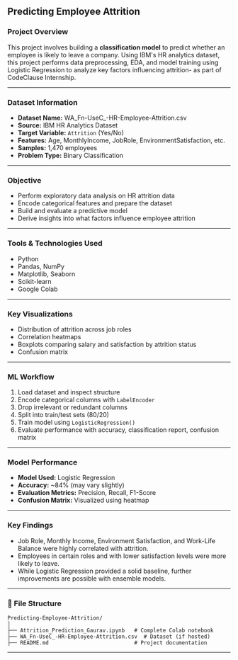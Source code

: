 ## Predicting Employee Attrition
### Project Overview

This project involves building a **classification model** to predict whether an employee is likely to leave a company. Using IBM's HR analytics dataset, this project performs data preprocessing, EDA, and model training using Logistic Regression to analyze key factors influencing attrition- as part of CodeClause Internship.

---

### Dataset Information

* **Dataset Name:** WA\_Fn-UseC\_-HR-Employee-Attrition.csv
* **Source:** IBM HR Analytics Dataset
* **Target Variable:** `Attrition` (Yes/No)
* **Features:** Age, MonthlyIncome, JobRole, EnvironmentSatisfaction, etc.
* **Samples:** 1,470 employees
* **Problem Type:** Binary Classification

---

### Objective

* Perform exploratory data analysis on HR attrition data
* Encode categorical features and prepare the dataset
* Build and evaluate a predictive model
* Derive insights into what factors influence employee attrition

---

### Tools & Technologies Used

* Python
* Pandas, NumPy
* Matplotlib, Seaborn
* Scikit-learn
* Google Colab

---

### Key Visualizations

* Distribution of attrition across job roles
* Correlation heatmaps
* Boxplots comparing salary and satisfaction by attrition status
* Confusion matrix

---

### ML Workflow

1. Load dataset and inspect structure
2. Encode categorical columns with `LabelEncoder`
3. Drop irrelevant or redundant columns
4. Split into train/test sets (80/20)
5. Train model using `LogisticRegression()`
6. Evaluate performance with accuracy, classification report, confusion matrix

---

### Model Performance

* **Model Used:** Logistic Regression
* **Accuracy:** \~84% (may vary slightly)
* **Evaluation Metrics:** Precision, Recall, F1-Score
* **Confusion Matrix:** Visualized using heatmap

---

### Key Findings

* Job Role, Monthly Income, Environment Satisfaction, and Work-Life Balance were highly correlated with attrition.
* Employees in certain roles and with lower satisfaction levels were more likely to leave.
* While Logistic Regression provided a solid baseline, further improvements are possible with ensemble models.

---

### 📁 File Structure

```
Predicting-Employee-Attrition/
│
├── Attrition_Prediction_Gaurav.ipynb   # Complete Colab notebook
├── WA_Fn-UseC_-HR-Employee-Attrition.csv  # Dataset (if hosted)
├── README.md                           # Project documentation
```

---


